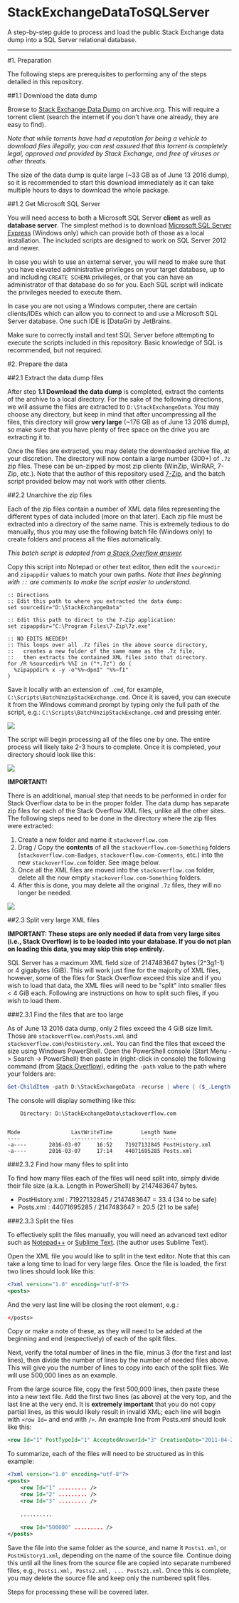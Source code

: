 # StackExchangeDataToSQLServer
A step-by-step guide to process and load the public Stack Exchange data dump into a SQL Server relational database.

---

#1. Preparation

The following steps are prerequisites to performing any of the steps detailed in this repository. 

##1.1 Download the data dump

Browse to [Stack Exchange Data Dump](https://archive.org/details/stackexchange) on archive.org. This will require a torrent client (search the internet if you don't have one already, they are easy to find). 

_Note that while torrents have had a reputation for being a vehicle to download files illegally, you can rest assured that this torrent is completely legal, approved and provided by Stack Exchange, and free of viruses or other threats._

The size of the data dump is quite large (~33 GB as of June 13 2016 dump), so it is recommended to start this download immediately as it can take multiple hours to days to download the whole package.

##1.2 Get Microsoft SQL Server

You will need access to both a Microsoft SQL Server __client__ as well as __database server__. The simplest method is to download [Microsoft SQL Server Express](https://www.microsoft.com/en-us/cloud-platform/sql-server-editions-express) (Windows only) which can provide both of those as a local installation. The included scripts are designed to work on SQL Server 2012 and newer.

In case you wish to use an external server, you will need to make sure that you have elevated administrative privileges on your target database, up to and including `CREATE SCHEMA` privileges, or that you can have an administrator of that database do so for you. Each SQL script will indicate the privileges needed to execute them.

In case you are not using a Windows computer, there are certain clients/IDEs which can allow you to connect to and use a Microsoft SQL Server database. One such IDE is [DataGri[](https://www.jetbrains.com/datagrip/) by JetBrains.

Make sure to correctly install and test SQL Server before attempting to execute the scripts included in this repository. Basic knowledge of SQL is recommended, but not required.

#2. Prepare the data

##2.1 Extract the data dump files

After step __1.1 Download the data dump__ is completed, extract the contents of the archive to a local directory. For the sake of the following directions, we will assume the files are extracted to `D:\StackExchangeData`. You may choose any directory, but keep in mind that after uncompressing all the files, this directory will grow __very large__ (~176 GB as of June 13 2016 dump), so make sure that you have plenty of free space on the drive you are extracting it to.

Once the files are extracted, you may delete the downloaded archive file, at your discretion. The directory will now contain a large number (300+) of `.7z` zip files. These can be un-zipped by most zip clients (WinZip, WinRAR, 7-Zip, etc.). Note that the author of this repository used [7-Zip](http://www.7-zip.org/download.html), and the batch script provided below may not work with other clients.

##2.2 Unarchive the zip files

Each of the zip files contain a number of XML data files representing the different types of data included (more on that later). Each zip file must be extracted into a directory of the same name. This is extremely tedious to do manually, thus you may use the following batch file (Windows only) to create folders and process all the files automatically.

_This batch script is adapted from [a Stack Overflow answer](http://stackoverflow.com/a/17082572/3626537)._

Copy this script into Notepad or other text editor, then edit the `sourcedir` and `zipappdir` values to match your own paths. _Note that lines beginning with `::` are comments to make the script easier to understand._

```batch
:: Directions
:: Edit this path to where you extracted the data dump:
set sourcedir="D:\StackExchangeData"

:: Edit this path to direct to the 7-Zip application:
set zipappdir="C:\Program Files\7-Zip\7z.exe"

:: NO EDITS NEEDED!
:: This loops over all .7z files in the above source directory,
::   creates a new folder of the same name as the .7z file,
::   then extracts the contained XML files into that directory.
for /R %sourcedir% %%I in ("*.7z") do (
  %zipappdir% x -y -o"%%~dpnI" "%%~fI" 
)
```

Save it locally with an extension of `.cmd`, for example, `C:\Scripts\BatchUnzipStackExchange.cmd`. Once it is saved, you can execute it from the Windows command prompt by typing only the full path of the script, e.g.: `C:\Scripts\BatchUnzipStackExchange.cmd` and pressing enter.

<img src="https://i.imgur.com/M3DJBjG.png" />

The script will begin processing all of the files one by one. The entire process will likely take 2-3 hours to complete. Once it is completed, your directory should look like this:

<img src="https://i.imgur.com/ABfVyry.png" />

__IMPORTANT!__

There is an additional, manual step that needs to be performed in order for Stack Overflow data to be in the proper folder. The data dump has separate zip files for each of the Stack Overflow XML files, unlike all the other sites. The following steps need to be done in the directory where the zip files were extracted:

1. Create a new folder and name it `stackoverflow.com`
2. Drag / Copy the __contents__ of all the `stackoverflow.com-Something` folders (`stackoverflow.com-Badges`, `stackoverflow.com-Comments`, etc.) into the new `stackoverflow.com` folder. See image below.
3. Once all the XML files are moved into the `stackoverflow.com` folder, delete all the now empty `stackoverflow.com-Something` folders.
4. After this is done, you may delete all the original `.7z` files, they will no longer be needed.

<img src="https://i.imgur.com/lgXfHrf.png" />

##2.3 Split very large XML files

__IMPORTANT: These steps are only needed if data from very large sites (i.e., Stack Overflow) is to be loaded into your database. If you do not plan on loading this data, you may skip this step entirely.__

SQL Server has a maximum XML field size of 2147483647 bytes (2^3g1-1) or 4 gigabytes (GiB). This will work just fine for the majority of XML files, however, some of the files for Stack Overflow exceed this size and if you wish to load that data, the XML files will need to be "split" into smaller files < 4 GiB each. Following are instructions on how to split such files, if you wish to load them.

###2.3.1 Find the files that are too large

As of June 13 2016 data dump, only 2 files exceed the 4 GiB size limit. Those are `stackoverflow.com\Posts.xml` and `stackoverflow.com\PostHistory.xml`. You can find the files that exceed the size using Windows PowerShell. Open the PowerShell console (Start Menu -> Search -> PowerShell) then paste in (right-click in console) the following command (from [Stack Overflow](http://stackoverflow.com/a/3423144/3626537)), editing the `-path` value to the path where your folders are:

```powershell
Get-ChildItem -path D:\StackExchangeData -recurse | where { ($_.Length / 4000MB) -gt 10 }
```

The console will display something like this:

```text
    Directory: D:\StackExchangeData\stackoverflow.com


Mode                LastWriteTime         Length Name
----                -------------         ------ ----
-a----       2016-03-07     16:52    71927132845 PostHistory.xml
-a----       2016-03-07     17:14    44071695285 Posts.xml
```

###2.3.2 Find how many files to split into

To find how many files each of the files will need split into, simply divide their file size (a.k.a. Length in PowerShell) by 2147483647 bytes.

- PostHistory.xml : 71927132845 / 2147483647 = 33.4 (34 to be safe)
- Posts.xml : 44071695285 / 2147483647 = 20.5 (21 to be safe)

###2.3.3 Split the files

To effectively split the files manually, you will need an advanced text editor such as [Notepad++](https://notepad-plus-plus.org/) or [Sublime Text](https://www.sublimetext.com/). (the author uses Sublime Text).

Open the XML file you would like to split in the text editor. Note that this can take a long time to load for very large files. Once the file is loaded, the first two lines should look like this:

```xml
<?xml version="1.0" encoding="utf-8"?>
<posts>
```

And the very last line will be closing the root element, e.g.: 

```xml
</posts>
```

Copy or make a note of these, as they will need to be added at the beginning and end (respectively) of each of the split files. 

Next, verify the total number of lines in the file, minus 3 (for the first and last lines), then divide the number of lines by the number of needed files above. This will give you the number of lines to copy into each of the split files. We will use 500,000 lines as an example.

From the large source file, copy the first 500,000 lines, then paste these into a new text file. Add the first two lines (as above) at the very top, and the last line at the very end. It is __extremely important__ that you do not copy partial lines, as this would likely result in invalid XML; each line will begin with `<row Id=` and end with `/>`. An example line from Posts.xml should look like this:

```xml
<row Id="1" PostTypeId="1" AcceptedAnswerId="3" CreationDate="2011-04-26T19:37:32.613" Score="5" ViewCount="76" Body="some content here" OwnerUserId="51" LastEditorUserId="297" LastEditDate="2011-05-08T19:53:20.583" LastActivityDate="2011-05-08T19:53:20.583" Title="some title here" Tags="&lt;support&gt;" AnswerCount="2" CommentCount="1" />
```

To summarize, each of the files will need to be structured as in this example:

```xml
<?xml version="1.0" encoding="utf-8"?>
<posts>
	<row Id="1" ......... />
	<row Id="2" ......... />
	<row Id="3" ......... />
	
	..........
	
	<row Id="500000" ......... />
</posts>
```


Save the file into the same folder as the source, and name it `Posts1.xml`, or `PostHistory1.xml`, depending on the name of the source file. Continue doing this until all the lines from the source file are copied into separate numbered files, e.g., `Posts1.xml, Posts2.xml, ... Posts21.xml`. Once this is complete, you may delete the source file and keep only the numbered split files.

Steps for processing these will be covered later.
